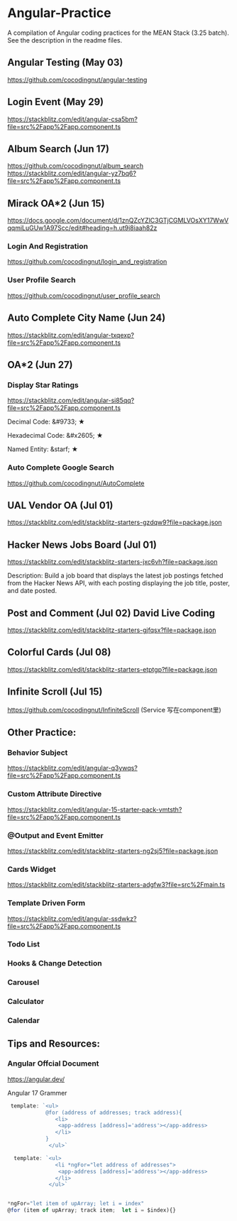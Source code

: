 # Angular-Practice
A compilation of Angular coding practices for the MEAN Stack (3.25 batch).
See the description in the readme files.

## Angular Testing (May 03)
https://github.com/cocodingnut/angular-testing

## Login Event (May 29)
https://stackblitz.com/edit/angular-csa5bm?file=src%2Fapp%2Fapp.component.ts

## Album Search (Jun 17)
https://github.com/cocodingnut/album_search
https://stackblitz.com/edit/angular-yz7bq6?file=src%2Fapp%2Fapp.component.ts

## Mirack OA*2 (Jun 15)
https://docs.google.com/document/d/1znQZcYZlC3GTjCGMLVOsXY17WwVqqmiLuGUw1A97Scc/edit#heading=h.ut9i8iaah82z
### Login And Registration
https://github.com/cocodingnut/login_and_registration

### User Profile Search
https://github.com/cocodingnut/user_profile_search

## Auto Complete City Name (Jun 24)
https://stackblitz.com/edit/angular-txqexp?file=src%2Fapp%2Fapp.component.ts

## OA*2 (Jun 27)
### Display Star Ratings
https://stackblitz.com/edit/angular-si85qq?file=src%2Fapp%2Fapp.component.ts
  <!-- 十进制Unicode编码 -->
  <p>Decimal Code: &amp;#9733; &#9733;</p>
  <!-- 十六进制Unicode编码 -->
  <p>Hexadecimal Code: &amp;#x2605; &#x2605;</p>
  <!-- 命名字符实体 -->
  <p>Named Entity: &amp;starf; &starf;</p>

### Auto Complete Google Search
https://github.com/cocodingnut/AutoComplete

## UAL Vendor OA (Jul 01) 
https://stackblitz.com/edit/stackblitz-starters-gzdqw9?file=package.json

## Hacker News Jobs Board (Jul 01) 
https://stackblitz.com/edit/stackblitz-starters-jxc6vh?file=package.json

Description: Build a job board that displays the latest job postings fetched from the Hacker News API, with each posting displaying the job title, poster, and date posted.

## Post and Comment (Jul 02) David Live Coding
https://stackblitz.com/edit/stackblitz-starters-gjfqsx?file=package.json

## Colorful Cards (Jul 08) 
https://stackblitz.com/edit/stackblitz-starters-etptgp?file=package.json

## Infinite Scroll (Jul 15)
https://github.com/cocodingnut/InfiniteScroll
(Service 写在component里)

## Other Practice:
### Behavior Subject
https://stackblitz.com/edit/angular-q3ywqs?file=src%2Fapp%2Fapp.component.ts

### Custom Attribute Directive
https://stackblitz.com/edit/angular-15-starter-pack-vmtsth?file=src%2Fapp%2Fapp.component.ts

### @Output and Event Emitter
https://stackblitz.com/edit/stackblitz-starters-ng2sj5?file=package.json

### Cards Widget
https://stackblitz.com/edit/stackblitz-starters-adgfw3?file=src%2Fmain.ts

### Template Driven Form
https://stackblitz.com/edit/angular-ssdwkz?file=src%2Fapp%2Fapp.component.ts

### Todo List
### Hooks & Change Detection
### Carousel
### Calculator
### Calendar

## Tips and Resources:
### Angular Offcial Document
https://angular.dev/

Angular 17 Grammer
```typescript
 template: `<ul>
            @for (address of addresses; track address){
               <li>
                <app-address [address]='address'></app-address>
               </li>
            }
             </ul>`

  template: `<ul>
               <li *ngFor="let address of addresses">
                <app-address [address]='address'></app-address>
               </li>
             </ul>`


*ngFor="let item of upArray; let i = index" 
@for (item of upArray; track item;  let i = $index){}

```

